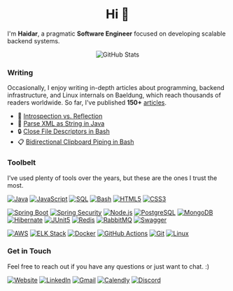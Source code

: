 <h1 align="center"> Hi 👋</h1>

I'm **Haidar**, a pragmatic **Software Engineer** focused on developing scalable backend systems.

<p align="center">
  <img src="https://github-readme-stats.vercel.app/api?username=haidar47x&theme=gruvbox_light&show_icons=true" alt="GitHub Stats" />
</p>

### Writing

Occasionally, I enjoy writing in-depth articles about programming, backend infrastructure, and Linux internals on Baeldung, which reach thousands of readers worldwide. So far, I've published **150+** [articles](https://haidarali.net/#/articles).

- 🔎 [Introspection vs. Reflection](https://www.baeldung.com/cs/oop-introspection-reflection-difference)
- 🧵 [Parse XML as String in Java](https://www.baeldung.com/java-parse-xml-string)
- 🔒 [Close File Descriptors in Bash](https://www.baeldung.com/linux/bash-close-file-descriptors)
- 📋 [Bidirectional Clipboard Piping in Bash](https://www.baeldung.com/linux/bash-bidirectional-clipboard-piping)

### Toolbelt

I’ve used plenty of tools over the years, but these are the ones I trust the most.

[![Java](https://img.shields.io/badge/Java-%23ED8B00.svg?logo=openjdk&logoColor=fff)](#)
[![JavaScript](https://img.shields.io/badge/JavaScript-F7DF1E?logo=javascript&logoColor=000)](#)
[![SQL](https://img.shields.io/badge/-SQL-C74634?logo=sqlite&logoColor=fff)](#)
[![Bash](https://img.shields.io/badge/Bash-4EAA25?logo=gnubash&logoColor=fff)](#)
[![HTML5](https://img.shields.io/badge/-HTML5-DB4F2A?logo=html5&logoColor=fff)](#)
[![CSS3](https://img.shields.io/badge/-CSS3-64319A?logo=css3&logoColor=fff)](#)

[![Spring Boot](https://img.shields.io/badge/Spring%20Boot-6DB33F?logo=springboot&logoColor=fff)](#)
[![Spring Security](https://img.shields.io/badge/Spring%20Security-6DB33F?logo=springsecurity&logoColor=fff)](#)
[![Node.js](https://img.shields.io/badge/-Node.js-339933?logo=node.js&logoColor=fff)](#)
[![PostgreSQL](https://img.shields.io/badge/PostgreSQL-%23316192.svg?logo=postgresql&logoColor=fff)](#)
[![MongoDB](https://img.shields.io/badge/MongoDB-%234ea94b.svg?logo=mongodb&logoColor=fff)](#)
[![Hibernate](https://img.shields.io/badge/Hibernate-59666C?logo=hibernate&logoColor=fff)](#)
[![JUnit5](https://img.shields.io/badge/JUnit5-25A162?logo=junit5&logoColor=fff)](#)
[![Redis](https://img.shields.io/badge/Redis-%23DD0031.svg?logo=redis&logoColor=fff)](#)
[![RabbitMQ](https://img.shields.io/badge/RabbitMQ-FF6600.svg?logo=rabbitmq&logoColor=fff)](#)
[![Swagger](https://img.shields.io/badge/Swagger-85EA2D?logo=swagger&logoColor=000)](#)

[![AWS](https://img.shields.io/badge/%20AWS-232F3E?logo=icloud&logoColor=fff)](#)
[![ELK Stack](https://img.shields.io/badge/Elastic_Stack-005571?logo=elasticstack&logoColor=fff)](#)
[![Docker](https://img.shields.io/badge/-Docker-1D63ED?logo=docker&logoColor=fff)](#)
[![GitHub Actions](https://img.shields.io/badge/GitHub_Actions-2088FF?logo=github-actions&logoColor=fff)](#)
[![Git](https://img.shields.io/badge/Git-F05032?logo=git&logoColor=fff)](#)
[![Linux](https://img.shields.io/badge/Linux-FCC624?logo=linux&logoColor=000)](#)

### Get in Touch

Feel free to reach out if you have any questions or just want to chat. :)

[![Website](https://img.shields.io/website?url=https%3A//haidarali.net&up_message=Up&down_message=Down&label=Website&logoColor=fff&logo=firefox&up_color=059669)](https://haidarali.net/)
[![LinkedIn](https://custom-icon-badges.demolab.com/badge/LinkedIn-0A66C2?logo=linkedin-white&logoColor=fff)](https://www.linkedin.com/in/haidarali-dev)
[![Gmail](https://img.shields.io/badge/Gmail-D14836?logo=gmail&logoColor=white)](mailto:haidar47x@gmail.com)
[![Calendly](https://img.shields.io/badge/Calendly-006BFF?logo=calendly&logoColor=white)](https://calendly.com/haidar47x/30min)
[![Discord](https://img.shields.io/badge/Discord-%235865F2.svg?&logo=discord&logoColor=white)](https://discordapp.com/users/1274057050300612619)





